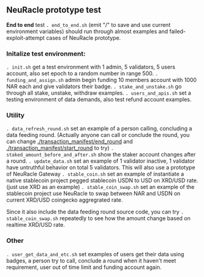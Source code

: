 ## NeuRacle prototype test

**End to end** test `. end_to_end.sh` (emit "/" to save and use current environment variables) should run through almost examples and failed-exploit-attempt cases of NeuRacle prototype.

### Initalize test environment:

`. init.sh` get a test environment with 1 admin, 5 validators, 5 users account, also set epoch to a random number in range 500.
`. funding_and_assign.sh` admin begin funding 10 members account with 1000 NAR each and give validators their badge.
`. stake_and_unstake.sh` go through all stake, unstake, withdraw examples.
`. users_and_apis.sh` set a testing environment of data demands, also test refund account examples.

### Utility

`. data_refresh_round.sh` set an example of a person calling, concluding a data feeding round. (Actually anyone can call or conclude the round, you can change [./transaction_manifest/end_round](./transaction_manifest/end_round) and [./transaction_manifest/start_round](./transaction_manifest/start_round) to try)
`. staked_amount_before_and_after.sh` show the staker account changes after a round. 
`. update_data.sh` set an example of 1 validator inactive, 1 validator have untruthful behavior on total 5 validators. This will also use a prototype of NeuRacle Gateway
`. stable_coin.sh` set an example of instantiate a native stablecoin project pegged stablecoin USDN to USD on XRD/USD rate. (just use XRD as an example)
`. stable_coin_swap.sh` set an example of the stablecoin project use NeuRacle to swap between NAR and USDN on current XRD/USD coingecko aggregrated rate.

Since it also include the data feeding round source code, you can try `. stable_coin_swap.sh` repeatedly to see how the amount change based on realtime XRD/USD rate.

### Other

`. user_get_data_and_etc.sh` set examples of users get their data using badges, a person try to call, conclude a round when it haven't meet requirement, user out of time limit and funding account again.